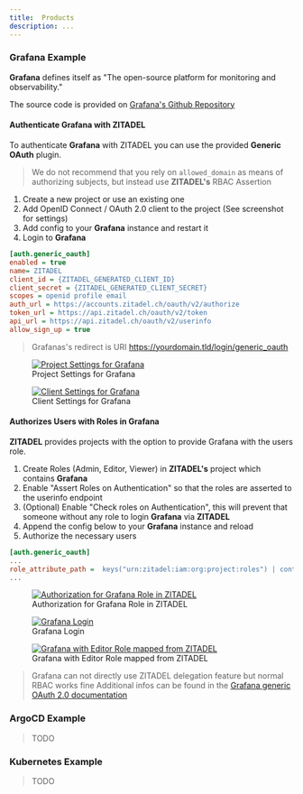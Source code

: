 ```yaml
---
title:  Products
description: ...
---
```


### Grafana Example

**Grafana** defines itself as "The open-source platform for monitoring and observability."

The source code is provided on [Grafana's Github Repository](https://github.com/grafana/grafana)

#### Authenticate Grafana with ZITADEL

To authenticate **Grafana** with ZITADEL you can use the provided **Generic OAuth** plugin.

> We do not recommend that you rely on `allowed_domain` as means of authorizing subjects, but instead use **ZITADEL's** RBAC Assertion

1. Create a new project or use an existing one
2. Add OpenID Connect / OAuth 2.0 client to the project (See screenshot for settings)
3. Add config to your **Grafana** instance and restart it
4. Login to **Grafana**

```ini
[auth.generic_oauth]
enabled = true
name= ZITADEL
client_id = {ZITADEL_GENERATED_CLIENT_ID}
client_secret = {ZITADEL_GENERATED_CLIENT_SECRET}
scopes = openid profile email
auth_url = https://accounts.zitadel.ch/oauth/v2/authorize
token_url = https://api.zitadel.ch/oauth/v2/token
api_url = https://api.zitadel.ch/oauth/v2/userinfo
allow_sign_up = true
```

> Grafanas's redirect is URI https://yourdomain.tld/login/generic_oauth

<div class="zitadel-gallery" itemscope itemtype="http://schema.org/ImageGallery">
    <figure itemprop="associatedMedia" itemscope itemtype="http://schema.org/ImageObject">
        <a href="img/grafana_project_settings.png" itemprop="contentUrl" data-size="1920x1080">
            <img src="img/grafana_project_settings.png" itemprop="thumbnail" alt="Project Settings for Grafana" />
        </a>
        <figcaption itemprop="caption description">Project Settings for Grafana</figcaption>
    </figure>
    <figure itemprop="associatedMedia" itemscope itemtype="http://schema.org/ImageObject">
        <a href="img/grafana_client_settings.png" itemprop="contentUrl" data-size="1920x1080">
            <img src="img/grafana_client_settings.png" itemprop="thumbnail" alt="Client Settings for Grafana" />
        </a>
        <figcaption itemprop="caption description">Client Settings for Grafana</figcaption>
    </figure>
</div>

#### Authorizes Users with Roles in Grafana

**ZITADEL** provides projects with the option to provide Grafana with the users role.

1. Create Roles (Admin, Editor, Viewer) in **ZITADEL's** project which contains **Grafana**
2. Enable "Assert Roles on Authentication" so that the roles are asserted to the userinfo endpoint
3. (Optional) Enable "Check roles on Authentication", this will prevent that someone without any role to login **Grafana** via **ZITADEL**
4. Append the config below to your **Grafana** instance and reload
5. Authorize the necessary users

```ini
[auth.generic_oauth]
...
role_attribute_path =  keys("urn:zitadel:iam:org:project:roles") | contains(@, 'Admin') && 'Admin' || contains(@, 'Editor') && 'Editor' || 'Viewer'
...
```

<div class="zitadel-gallery" itemscope itemtype="http://schema.org/ImageGallery">
    <figure itemprop="associatedMedia" itemscope itemtype="http://schema.org/ImageObject">
        <a href="img/grafana_zitadel_authorization.png" itemprop="contentUrl" data-size="1920x1080">
            <img src="img/grafana_zitadel_authorization.png" itemprop="thumbnail" alt="Authorization for Grafana Role in ZITADEL" />
        </a>
        <figcaption itemprop="caption description">Authorization for Grafana Role in ZITADEL</figcaption>
    </figure>
    <figure itemprop="associatedMedia" itemscope itemtype="http://schema.org/ImageObject">
        <a href="img/grafana_login_button.png" itemprop="contentUrl" data-size="1920x1080">
            <img src="img/grafana_login_button.png" itemprop="thumbnail" alt="Grafana Login" />
        </a>
        <figcaption itemprop="caption description">Grafana Login</figcaption>
    </figure>
    <figure itemprop="associatedMedia" itemscope itemtype="http://schema.org/ImageObject">
        <a href="img/grafana_profile_settings.png" itemprop="contentUrl" data-size="1920x1080">
            <img src="img/grafana_profile_settings.png" itemprop="thumbnail" alt="Grafana with Editor Role mapped from ZITADEL" />
        </a>
        <figcaption itemprop="caption description">Grafana with Editor Role mapped from ZITADEL</figcaption>
    </figure>
</div>

> Grafana can not directly use ZITADEL delegation feature but normal RBAC works fine
> Additional infos can be found in the [Grafana generic OAuth 2.0 documentation](https://grafana.com/docs/grafana/latest/auth/generic-oauth/)

### ArgoCD Example

> TODO

### Kubernetes Example

> TODO
